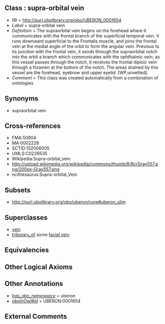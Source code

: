 
## Class : supra-orbital vein

 * *IRI* = http://purl.obolibrary.org/obo/UBERON_0001654
 * *Label* = supra-orbital vein
 * *Definition* = The supraorbital vein begins on the forehead where it communicates with the frontal branch of the superficial temporal vein. It runs downward superficial to the Frontalis muscle, and joins the frontal vein at the medial angle of the orbit to form the angular vein. Previous to its junction with the frontal vein, it sends through the supraorbital notch into the orbit a branch which communicates with the ophthalmic vein; as this vessel passes through the notch, it receives the frontal diploic vein through a foramen at the bottom of the notch. The areas drained by this vessel are the forehead, eyebrow and upper eyelid. [WP,unvetted].
 * *Comment* = This class was created automatically from a combination of ontologies

## Synonyms

 * supraorbital vein

## Cross-references

 * FMA:50904
 * MA:0002228
 * SCTID:152006005
 * UMLS:C0226535
 * Wikipedia:Supra-orbital_vein
 * http://upload.wikimedia.org/wikipedia/commons/thumb/8/8c/Gray557.png/200px-Gray557.png
 * ncithesaurus:Supra-orbital_Vein

## Subsets

 * http://purl.obolibrary.org/obo/uberon/core#uberon_slim

## Superclasses

 * [vein](../../UBERON/38/UBERON_0001638.md)
 * [tributary_of](../../core#tributary/of/core#tributary_of.md) some [facial vein](../../UBERON/53/UBERON_0001653.md)

## Equivalencies


## Other Logical Axioms


## Other Annotations

 * *[has_obo_namespace](../../ce/oboInOwl#hasOBONamespace.md)* = uberon
 * *[oboInOwl#id](../../id/oboInOwl#id.md)* = UBERON:0001654

## External Comments

